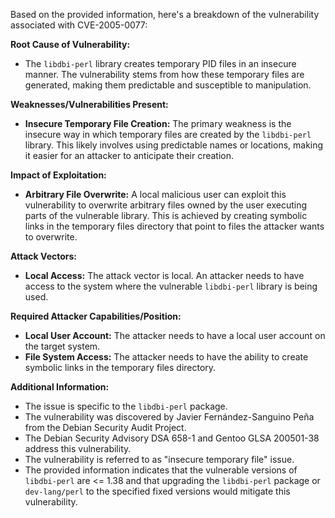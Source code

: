 Based on the provided information, here's a breakdown of the vulnerability associated with CVE-2005-0077:

**Root Cause of Vulnerability:**

*   The `libdbi-perl` library creates temporary PID files in an insecure manner. The vulnerability stems from how these temporary files are generated, making them predictable and susceptible to manipulation.

**Weaknesses/Vulnerabilities Present:**

*   **Insecure Temporary File Creation:** The primary weakness is the insecure way in which temporary files are created by the `libdbi-perl` library. This likely involves using predictable names or locations, making it easier for an attacker to anticipate their creation.

**Impact of Exploitation:**

*   **Arbitrary File Overwrite:** A local malicious user can exploit this vulnerability to overwrite arbitrary files owned by the user executing parts of the vulnerable library. This is achieved by creating symbolic links in the temporary files directory that point to files the attacker wants to overwrite.

**Attack Vectors:**

*   **Local Access:** The attack vector is local. An attacker needs to have access to the system where the vulnerable `libdbi-perl` library is being used.

**Required Attacker Capabilities/Position:**

*   **Local User Account:** The attacker needs to have a local user account on the target system.
*   **File System Access:** The attacker needs to have the ability to create symbolic links in the temporary files directory.

**Additional Information:**

*   The issue is specific to the `libdbi-perl` package.
*   The vulnerability was discovered by Javier Fernández-Sanguino Peña from the Debian Security Audit Project.
*   The Debian Security Advisory DSA 658-1 and Gentoo GLSA 200501-38 address this vulnerability.
*   The vulnerability is referred to as "insecure temporary file" issue.
*   The provided information indicates that the vulnerable versions of `libdbi-perl` are <= 1.38 and that upgrading the `libdbi-perl` package or `dev-lang/perl` to the specified fixed versions would mitigate this vulnerability.